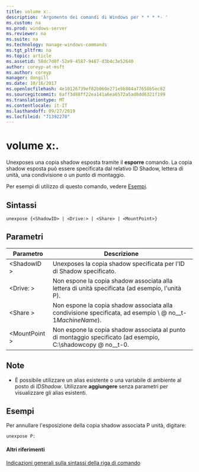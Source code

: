 ```yaml
---
title: volume x:.
description: 'Argomento dei comandi di Windows per * * * *- '
ms.custom: na
ms.prod: windows-server
ms.reviewer: na
ms.suite: na
ms.technology: manage-windows-commands
ms.tgt_pltfrm: na
ms.topic: article
ms.assetid: 58dc7d0f-52e9-4587-9487-d3b4c3e52640
author: coreyp-at-msft
ms.author: coreyp
manager: dongill
ms.date: 10/16/2017
ms.openlocfilehash: 4e10126739ef82b060e271e9b804a77658b5ec82
ms.sourcegitcommit: 6aff3d88ff22ea141a6ea6572a5ad8dd6321f199
ms.translationtype: MT
ms.contentlocale: it-IT
ms.lasthandoff: 09/27/2019
ms.locfileid: "71392270"
---
```

# <a name="unexpose"></a>volume x:.



Unexposes una copia shadow esposta tramite il **esporre** comando. La copia shadow esposta può essere specificata dal relativo ID Shadow, lettera di unità, una condivisione o un punto di montaggio.

Per esempi di utilizzo di questo comando, vedere [Esempi](#BKMK_examples).

## <a name="syntax"></a>Sintassi

```
unexpose {<ShadowID> | <Drive:> | <Share> | <MountPoint>}
```

## <a name="parameters"></a>Parametri

|Parametro|Descrizione|
|---------|-----------|
|\<ShadowID >|Unexposes la copia shadow specificata per l'ID di Shadow specificato.|
|\<Drive: >|Non espone la copia shadow associata alla lettera di unità specificata (ad esempio, l'unità P).|
|\<Share >|Non espone la copia shadow associata alla condivisione specificata, ad esempio \\ @ no__t-1*MachineName*\).|
|\<MountPoint >|Non espone la copia shadow associata al punto di montaggio specificato (ad esempio, C:\shadowcopy @ no__t-0.|

## <a name="remarks"></a>Note

-   È possibile utilizzare un alias esistente o una variabile di ambiente al posto di *IDShadow*. Utilizzare **aggiungere** senza parametri per visualizzare gli alias esistenti.

## <a name="BKMK_examples"></a>Esempi

Per annullare l'esposizione della copia shadow associata P unità, digitare:
```
unexpose P:
```

#### <a name="additional-references"></a>Altri riferimenti

[Indicazioni generali sulla sintassi della riga di comando](command-line-syntax-key.md)